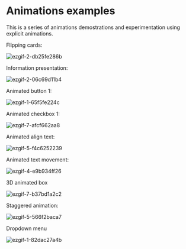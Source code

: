 # Animations examples

This is a series of animations demostrations and experimentation using explicit animations.

Flipping cards:

![ezgif-2-db25fe286b](https://github.com/hydev777/wt-flutter-samples/assets/84458390/393d2d14-e968-4b00-a747-17a217f3906b)

Information presentation:

![ezgif-2-06c69d11b4](https://github.com/hydev777/wt-flutter-samples/assets/84458390/97b06f83-b6e6-45dc-8e7b-dff563a5ce40)

Animated button 1:

![ezgif-1-65f5fe224c](https://github.com/hydev777/wt-flutter-samples/assets/84458390/32d9e734-79a6-4186-b407-2da1cdce1e8f)

Animated checkbox 1:

![ezgif-7-afcf662aa8](https://github.com/hydev777/wt-flutter-samples/assets/84458390/63c363c2-2fb2-4103-afc3-7ec73eadbdb2)

Animated align text:

![ezgif-5-f4c6252239](https://github.com/hydev777/wt-flutter-samples/assets/84458390/0bef1726-ca71-4201-bd83-81c836b49268)

Animated text movement:

![ezgif-4-e9b934ff26](https://github.com/hydev777/wt-flutter-samples/assets/84458390/f7f7f278-0cd8-4f64-8b7e-ba3f46df88e9)

3D animated box

![ezgif-7-b37bd1a2c2](https://github.com/hydev777/wt-flutter-samples/assets/84458390/8828ade5-e716-4588-a67a-63cd0e90c37c)

Staggered animation:

![ezgif-5-566f2baca7](https://github.com/hydev777/wt-flutter-samples/assets/84458390/d91accc0-f00a-4fba-8c49-8865bcefa6a0)

Dropdown menu

![ezgif-1-82dac27a4b](https://github.com/hydev777/wt-flutter-samples/assets/84458390/9e4f8bcb-2b6f-4ca0-b35f-312795fe7268)


